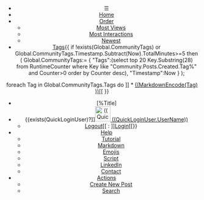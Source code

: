 ﻿<header id="header">
<nav>

* &#9776;
* [Home](/Community/Index.md)
* [Order](#)
	* [Most Views](#)
	* [Most Interactions](#)
	* [Newest](#)
* [Tags](/Community/Tags.md){{
if !exists(Global.CommunityTags) or Global.CommunityTags.Timestamp.Subtract(Now).TotalMinutes>=5 then
(
	Global.CommunityTags:=
	{
		"Tags":(select top 20 Key.Substring(28) from RuntimeCounter where Key like "Community.Posts.Created.Tag%" and Counter>0 order by Counter desc),
		"Timestamp":Now
	}
);

foreach Tag in Global.CommunityTags.Tags do ]]
	* [((MarkdownEncode(Tag) ))](/Community/Tag/((Tag)))[[
}}
* [%Title]
* {{exists(QuickLoginUser)?]][<img id='userAvatar' alt="((QuickLoginUser.UserName))" with="40" height="40" src="((QuickLoginUser.AvatarUrl))?Width=40&Height=40"/> ((QuickLoginUser.UserName))](#)
	* [Logout](/Community/LogOut.md)[[ : ]][Login](/Community/Login.md)[[}}
* [Help](#)
	* [Tutorial](#)
	* [Markdown](/Markdown.md)
	* [Emojis](/Emojis.md)
	* [Script](/Script.md)
	* [LinkedIn](https://www.linkedin.com/in/peterwaher/)
	* [Contact](https://waher.se/Feedback.md)
* [Actions](#)
	* [Create New Post](/Community/CreatePost.md)
	* [Search](#)

</nav>
</header>